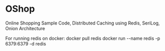 # OShop
Online Shopping Sample Code, Distributed Caching using Redis, SeriLog, Onion Architecture

For running redis on docker:
docker pull redis
docker run --name redis -p 6379:6379 -d redis
